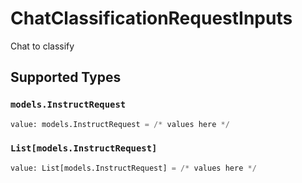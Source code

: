 # ChatClassificationRequestInputs

Chat to classify


## Supported Types

### `models.InstructRequest`

```python
value: models.InstructRequest = /* values here */
```

### `List[models.InstructRequest]`

```python
value: List[models.InstructRequest] = /* values here */
```


